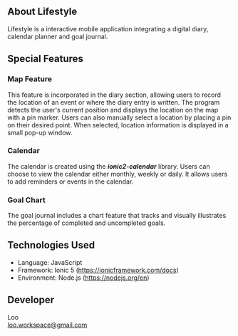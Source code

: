## About Lifestyle
Lifestyle is a interactive mobile application integrating a digital diary, calendar planner and goal journal.

## Special Features
### Map Feature
This feature is incorporated in the diary section, allowing users to record the location of an event or where the diary entry is written. The program detects the user's current position and displays the location on the map with a pin marker. Users can also manually select a location by placing a pin on their desired point. When selected, location information is displayed in a small pop-up window.

### Calendar
The calendar is created using the ***ionic2-calendar*** library. Users can choose to view the calendar either monthly, weekly or daily. It allows users to add reminders or events in the calendar.

### Goal Chart
The goal journal includes a chart feature that tracks and visually illustrates the percentage of completed and uncompleted goals.

## Technologies Used
- Language: JavaScript
- Framework: Ionic 5 (https://ionicframework.com/docs)
- Environment: Node.js (https://nodejs.org/en)

## Developer
Loo<br>
loo.workspace@gmail.com